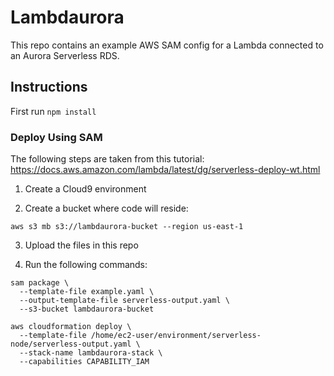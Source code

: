 # Lambdaurora

This repo contains an example AWS SAM config for a Lambda connected to an Aurora Serverless RDS.

## Instructions

First run `npm install`

### Deploy Using SAM

The following steps are taken from this tutorial: https://docs.aws.amazon.com/lambda/latest/dg/serverless-deploy-wt.html

1. Create a Cloud9 environment

2. Create a bucket where code will reside: 

```
aws s3 mb s3://lambdaurora-bucket --region us-east-1
``` 

3. Upload the files in this repo

4. Run the following commands:
```
sam package \
  --template-file example.yaml \
  --output-template-file serverless-output.yaml \
  --s3-bucket lambdaurora-bucket
```

```
aws cloudformation deploy \
  --template-file /home/ec2-user/environment/serverless-node/serverless-output.yaml \
  --stack-name lambdaurora-stack \ 
  --capabilities CAPABILITY_IAM
```

